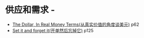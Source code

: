 # 供应和需求 - 


 - [The Dollar, In Real Money Terms(从真实价值的角度谈美元)](Supply_and_Demand/The_Dollar_In_Real_Money_Terms) p62
 - [Set it and forget it(开单然后忘掉它)](Supply_and_Demand/set-it-and-forget-it/) p125



